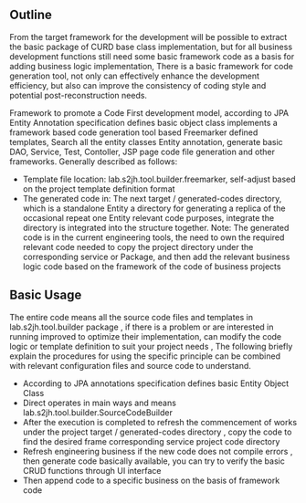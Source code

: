 ## Outline

From the target framework for the development will be possible to extract the basic package of CURD base class implementation, but for all business development functions still need some basic framework code as a basis for adding business logic implementation,
There is a basic framework for code generation tool, not only can effectively enhance the development efficiency, but also can improve the consistency of coding style and potential post-reconstruction needs.

Framework to promote a Code First development model, according to JPA Entity Annotation specification defines basic object class implements a framework based code generation tool based Freemarker defined templates,
Search all the entity classes Entity annotation, generate basic DAO, Service, Test, Contoller, JSP page code file generation and other frameworks. Generally described as follows:

* Template file location: lab.s2jh.tool.builder.freemarker, self-adjust based on the project template definition format
* The generated code in: The next target / generated-codes directory, which is a standalone Entity a directory for generating a replica of the occasional repeat one Entity relevant code purposes, integrate the directory is integrated into the structure together. Note: The generated code is in the current engineering tools, the need to own the required relevant code needed to copy the project directory under the corresponding service or Package, and then add the relevant business logic code based on the framework of the code of business projects

## Basic Usage

The entire code means all the source code files and templates in lab.s2jh.tool.builder package , if there is a problem or are interested in running improved to optimize their implementation, can modify the code logic or template definition to suit your project needs ,
The following briefly explain the procedures for using the specific principle can be combined with relevant configuration files and source code to understand.

* According to JPA annotations specification defines basic Entity Object Class
* Direct operates in main ways and means lab.s2jh.tool.builder.SourceCodeBuilder
* After the execution is completed to refresh the commencement of works under the project target / generated-codes directory , copy the code to find the desired frame corresponding service project code directory
* Refresh engineering business if the new code does not compile errors , then generate code basically available, you can try to verify the basic CRUD functions through UI interface
* Then append code to a specific business on the basis of framework code